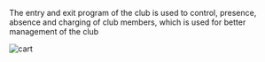 The entry and exit program of the club is used to control, presence, absence and charging of club members, which is used for better management of the club

![cart](https://github.com/amirmirnia/RFID-Gate/assets/45454704/92d81c21-4ec6-45e2-b63e-d0847c452d96)



